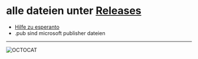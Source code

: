 # alle dateien unter [Releases](https://github.com/ITSicherheitPublikationen/stand-23.10.2018/releases)
- [Hilfe zu esperanto](http://esperanto.net/de/)
- .pub sind microsoft publisher dateien

----

![OCTOCAT](https://assets-cdn.github.com/images/spinners/octocat-spinner-128.gif)

